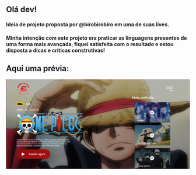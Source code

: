 ## Olá dev!

#### Ideia de projeto proposta por @birobirobiro em uma de suas lives.

#### Minha intenção com este projeto era praticar as linguagens presentes de uma forma mais avançada, fiquei satisfeita com o resultado e estou disposta a dicas e criticas construtivas!

## Aqui uma prévia:

![previa-anime-plus](/img/previa-anime-plus.png)
